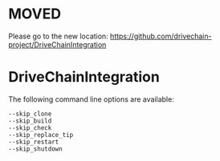 # MOVED
Please go to the new location:
https://github.com/drivechain-project/DriveChainIntegration



# DriveChainIntegration

The following command line options are available:

```
--skip_clone
--skip_build
--skip_check
--skip_replace_tip
--skip_restart
--skip_shutdown
```

